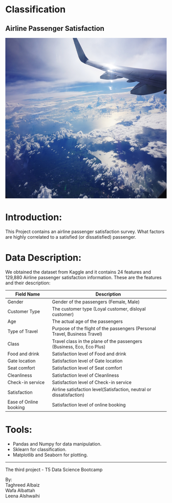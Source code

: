 # Classification

## Airline Passenger Satisfaction

<img src="https://github.com/talbaiz/Classification/blob/main/Flight.png" width="600" height="500" />

# Introduction:
This Project contains an airline passenger satisfaction survey. What factors are highly correlated to a satisfied (or dissatisfied) passenger.

# Data Description:
We obtained the dataset from Kaggle and it contains 24 features and 129,880 Airline passenger satisfaction information. These are the features and their description:

| Field Name                      | Description                                                                     |
|---------------------------------|---------------------------------------------------------------------------------|
| Gender                          | Gender of the passengers (Female, Male)                                         |
| Customer Type                   | The customer type (Loyal customer, disloyal customer)                           |
| Age                             | The actual age of the passengers                                                |
| Type of Travel                  | Purpose of the flight of the passengers (Personal Travel, Business Travel)      |
| Class                           | Travel class in the plane of the passengers (Business, Eco, Eco Plus)           |
| Food and drink                  | Satisfaction level of Food and drink                                            |
| Gate location                   | Satisfaction level of Gate location                                             |
| Seat comfort                    | Satisfaction level of Seat comfort                                              |
| Cleanliness                     | Satisfaction level of Cleanliness                                               |
| Check-in service                | Satisfaction level of Check-in service                                          |
| Satisfaction                    | Airline satisfaction level(Satisfaction, neutral or dissatisfaction)            |
| Ease of Online booking	        | Satisfaction level of online booking                                            |

# Tools:
- Pandas and Numpy for data manipulation.
- Sklearn for classification.
- Matplotlib and Seaborn for plotting.

---------------------------------------------------------------------------
The third project - T5 Data Science Bootcamp

By:<br />
Taghreed Albaiz<br />
Wafa Albattah<br />
Leena Alshwaihi<br />
